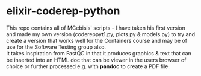 # elixir-coderep-python

This repo contains all of MCebisis' scripts - I have taken his first version and made my own version (codereppyt1.py, plots.py & models.py) to try and create a version that works well for the Containers course and may be of use for the Software Testing group also.    
It takes inspiration from FastQC in that it produces graphics & text that can be inserted into an HTML doc that can be viewer in the users browser of choice or further processed e.g. with __pandoc__ to create a PDF file.   

